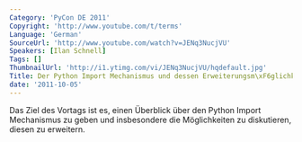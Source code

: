 ```yaml
---
Category: 'PyCon DE 2011'
Copyright: 'http://www.youtube.com/t/terms'
Language: 'German'
SourceUrl: 'http://www.youtube.com/watch?v=JENq3NucjVU'
Speakers: [Ilan Schnell]
Tags: []
ThumbnailUrl: 'http://i1.ytimg.com/vi/JENq3NucjVU/hqdefault.jpg'
Title: Der Python Import Mechanismus und dessen Erweiterungsm\xF6glichkeiten\
date: '2011-10-05'
---
```

Das Ziel des Vortags ist es, einen Überblick über den Python Import Mechanismus zu geben und insbesondere die Möglichkeiten zu diskutieren, diesen zu erweitern.
